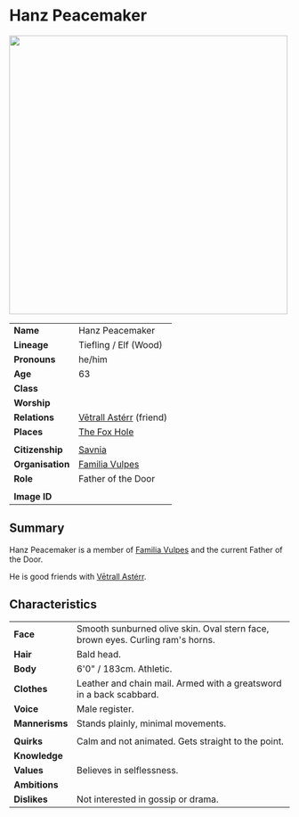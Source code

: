 # Hanz Peacemaker

<img src="https://raw.githubusercontent.com/jesskelsall/astarus-images/main/characters/portraits/imageid.png" height="500" />

|||
| --- | --- |
| **Name** | Hanz Peacemaker | character.3
| **Lineage** | Tiefling / Elf (Wood) |
| **Pronouns** | he/him |
| **Age** | 63 |
| **Class** | |
| **Worship** | |
| **Relations** | [Vētrall Astérr](vetrall-asterr.md) (friend) |
| **Places** | [The Fox Hole](../places/buildings/the-fox-hole.md) |
|||
| **Citizenship** | [Savnia](../civilisations/nilsavnic-alliance/states/savnia.md) |
| **Organisation** | [Familia Vulpes](../organisations/familia-vulpes.md) |
| **Role** | Father of the Door |
|||
| **Image ID** | |

## Summary

Hanz Peacemaker is a member of [Familia Vulpes](../organisations/familia-vulpes.md) and the current Father of the Door.

He is good friends with [Vētrall Astérr](vetrall-asterr.md).

## Characteristics

| | |
| --- | --- |
| **Face** | Smooth sunburned olive skin. Oval stern face, brown eyes. Curling ram's horns. | characteristics.2
| **Hair** | Bald head. |
| **Body** | 6'0" / 183cm. Athletic. |
| **Clothes** | Leather and chain mail. Armed with a greatsword in a back scabbard. |
| **Voice** | Male register. |
| **Mannerisms** | Stands plainly, minimal movements. |
| | |
| **Quirks** | Calm and not animated. Gets straight to the point. |
| **Knowledge** | |
| **Values** | Believes in selflessness. |
| **Ambitions** | |
| **Dislikes** | Not interested in gossip or drama. |
